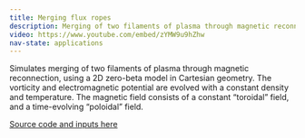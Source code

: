 ```yaml
---
title: Merging flux ropes
description: Merging of two filaments of plasma through magnetic reconnection using BOUT++
video: https://www.youtube.com/embed/zYMW9u9hZhw
nav-state: applications
---
```


Simulates merging of two filaments of plasma through magnetic reconnection, using a 2D zero-beta model in Cartesian geometry. 
The vorticity and electromagnetic potential are evolved with a constant density and temperature. The magnetic field consists
of a constant “toroidal” field, and a time-evolving “poloidal” field.

[Source code and inputs here](https://github.com/boutproject/merging-filaments)

